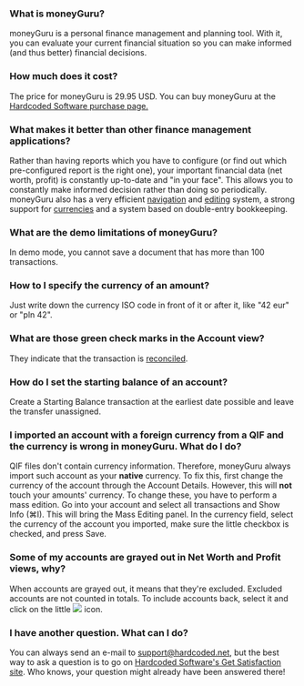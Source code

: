 ### What is moneyGuru?

moneyGuru is a personal finance management and planning tool. With it, you can evaluate your current financial situation so you can make informed (and thus better) financial decisions.

### How much does it cost?

The price for moneyGuru is 29.95 USD. You can buy moneyGuru at the [Hardcoded Software purchase page.](http://www.hardcoded.net/purchase.htm)

### What makes it better than other finance management applications?

Rather than having reports which you have to configure (or find out which pre-configured report is the right one), your important financial data (net worth, profit) is constantly up-to-date and "in your face". This allows you to constantly make informed decision rather than doing so periodically. moneyGuru also has a very efficient [navigation](basics.htm) and [editing](edition.htm) system, a strong support for [currencies](currencies.htm) and a system based on double-entry bookkeeping.

### What are the demo limitations of moneyGuru?

In demo mode, you cannot save a document that has more than 100 transactions.

### How to I specify the currency of an amount?

Just write down the currency ISO code in front of it or after it, like "42 eur" or "pln 42".

### What are those green check marks in the Account view?

They indicate that the transaction is [reconciled](reconciliation.htm).

### How do I set the starting balance of an account?

Create a Starting Balance transaction at the earliest date possible and leave the transfer unassigned.

### I imported an account with a foreign currency from a QIF and the currency is wrong in moneyGuru. What do I do?

QIF files don't contain currency information. Therefore, moneyGuru always import such account as your **native** currency. To fix this, first change the currency of the account through the Account Details. However, this will **not** touch your amounts' currency. To change these, you have to perform a mass edition. Go into your account and select all transactions and Show Info (&#8984;I). This will bring the Mass Editing panel. In the currency field, select the currency of the account you imported, make sure the little checkbox is checked, and press Save.

### Some of my accounts are grayed out in Net Worth and Profit views, why?

When accounts are grayed out, it means that they're excluded. Excluded accounts are not counted in totals. To include accounts back, select it and click on the little ![](images/basics_account_in.png) icon.

### I have another question. What can I do?

You can always send an e-mail to support@hardcoded.net, but the best way to ask a question is to go on [Hardcoded Software's Get Satisfaction site](http://getsatisfaction.com/hardcodedsoftware). Who knows, your question might already have been answered there!